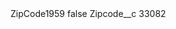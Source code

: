 <?xml version="1.0" encoding="UTF-8"?>
<CustomMetadata xmlns="http://soap.sforce.com/2006/04/metadata" xmlns:xsi="http://www.w3.org/2001/XMLSchema-instance" xmlns:xsd="http://www.w3.org/2001/XMLSchema">
    <label>ZipCode1959</label>
    <protected>false</protected>
    <values>
        <field>Zipcode__c</field>
        <value xsi:type="xsd:string">33082</value>
    </values>
</CustomMetadata>

